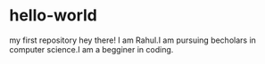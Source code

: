 # hello-world
my first repository
hey there!
          I am Rahul.I am pursuing becholars in computer science.I am a begginer in coding.
